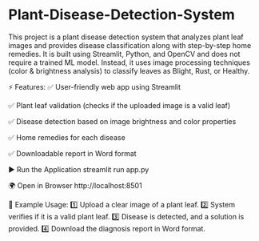 # Plant-Disease-Detection-System

This project is a plant disease detection system that analyzes plant leaf images and provides disease classification along with step-by-step home remedies. It is built using Streamlit, Python, and OpenCV and does not require a trained ML model. Instead, it uses image processing techniques (color & brightness analysis) to classify leaves as Blight, Rust, or Healthy.

⚡ Features:
✅ User-friendly web app using Streamlit

✅ Plant leaf validation (checks if the uploaded image is a valid leaf)

✅ Disease detection based on image brightness and color properties

✅ Home remedies for each disease

✅ Downloadable report in Word format


▶️ Run the Application
   streamlit run app.py

🌍 Open in Browser
    http://localhost:8501

    
📌 Example Usage:
1️⃣ Upload a clear image of a plant leaf.
2️⃣ System verifies if it is a valid plant leaf.
3️⃣ Disease is detected, and a solution is provided.
4️⃣ Download the diagnosis report in Word format.
